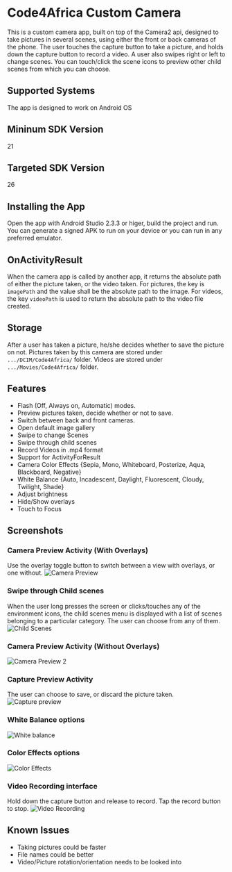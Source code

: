 # Code4Africa Custom Camera
This is a custom camera app, built on top of the Camera2 api,  designed to take pictures in several scenes, using either the front or back cameras of the phone.
The user touches the capture button to take a picture, and holds down the capture button to record a video. A user also swipes right or left to change scenes. You can touch/click the scene icons to preview other child scenes from which you can choose.

## Supported Systems
The app is designed to work on Android OS

## Mininum SDK Version
21

## Targeted SDK Version
26

## Installing the App
Open the app with Android Studio 2.3.3 or higer, build the project and run.
You can generate a signed APK to run on your device or you can run in any preferred emulator.

## OnActivityResult
When the camera app is called by another app, it returns the absolute path of either the picture taken, or the video taken. For pictures, the key is `imagePath` and the value shall be the absolute path to the image. For videos, the key `videoPath` is used to return the absolute path to the video file created.

## Storage
After a user has taken a picture, he/she decides whether to save the picture on not.
Pictures taken by this camera are stored under `.../DCIM/Code4Africa/` folder.
Videos are stored under `.../Movies/Code4Africa/` folder.

## Features
* Flash (Off, Always on, Automatic) modes.
* Preview pictures taken, decide whether or not to save.
* Switch between back and front cameras.
* Open default image gallery
* Swipe to change Scenes
* Swipe through child scenes
* Record Videos in .mp4 format
* Support for ActivityForResult
* Camera Color Effects {Sepia, Mono, Whiteboard, Posterize, Aqua, Blackboard, Negative}
* White Balance {Auto, Incadescent, Daylight, Fluorescent, Cloudy, Twilight, Shade}
* Adjust brightness
* Hide/Show overlays
* Touch to Focus

## Screenshots
### Camera Preview Activity (With Overlays)
Use the overlay toggle button to switch between a view with overlays, or one without.
![Camera Preview](https://github.com/SerryJohns/Code4Africa-Custom-Camera/blob/master/img/with_overlays.jpg)

### Swipe through Child scenes
When the user long presses the screen or clicks/touches any of the environment icons, the child scenes menu is displayed with a list of scenes belonging to a particular category. The user can choose from any of them.
![Child Scenes](https://github.com/SerryJohns/Code4Africa-Custom-Camera/blob/master/img/multiple_scenes.png)

### Camera Preview Activity (Without Overlays)
![Camera Preview 2](https://github.com/SerryJohns/Code4Africa-Custom-Camera/blob/master/img/no_overlays.jpg)

### Capture Preview Activity
The user can choose to save, or discard the picture taken.
![Capture preview](https://github.com/SerryJohns/Code4Africa-Custom-Camera/blob/master/img/preview.jpg)

### White Balance options
![White balance](https://github.com/SerryJohns/Code4Africa-Custom-Camera/blob/master/img/white_balance.jpg)

### Color Effects options
![Color Effects](https://github.com/SerryJohns/Code4Africa-Custom-Camera/blob/master/img/color_effects.jpg)


### Video Recording interface
Hold down the capture button and release to record. Tap the record button to stop.
![Video Recording](https://github.com/SerryJohns/Code4Africa-Custom-Camera/blob/master/img/record_video.jpg)

## Known Issues
* Taking pictures could be faster
* File names could be better
* Video/Picture rotation/orientation needs to be looked into
